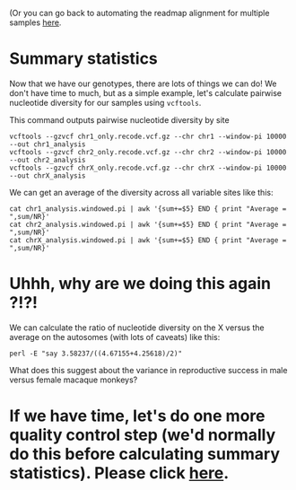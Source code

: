 (Or you can go back to automating the readmap alignment for multiple samples [here](https://github.com/evansbenj/BIO722.md/blob/main/6_genotyping.md).


# Summary statistics

Now that we have our genotypes, there are lots of things we can do!  We don't have time to much, but as a simple example, let's calculate pairwise nucleotide diversity for our samples using `vcftools`.

This command outputs pairwise nucleotide diversity by site
```
vcftools --gzvcf chr1_only.recode.vcf.gz --chr chr1 --window-pi 10000 --out chr1_analysis
vcftools --gzvcf chr2_only.recode.vcf.gz --chr chr2 --window-pi 10000 --out chr2_analysis
vcftools --gzvcf chrX_only.recode.vcf.gz --chr chrX --window-pi 10000 --out chrX_analysis
```

We can get an average of the diversity across all variable sites like this:
```
cat chr1_analysis.windowed.pi | awk '{sum+=$5} END { print "Average = ",sum/NR}'
cat chr2_analysis.windowed.pi | awk '{sum+=$5} END { print "Average = ",sum/NR}'
cat chrX_analysis.windowed.pi | awk '{sum+=$5} END { print "Average = ",sum/NR}'
```

# Uhhh, why are we doing this again ?!?!

We can calculate the ratio of nucleotide diversity on the X versus the average on the autosomes (with lots of caveats) like this:
```
perl -E "say 3.58237/((4.67155+4.25618)/2)"
```

What does this suggest about the variance in reproductive success in male versus female macaque monkeys?

# If we have time, let's do one more quality control step (we'd normally do this before calculating summary statistics). Please click [here](https://github.com/evansbenj/BIO722.md/blob/main/8_genotype_filtering.md).
